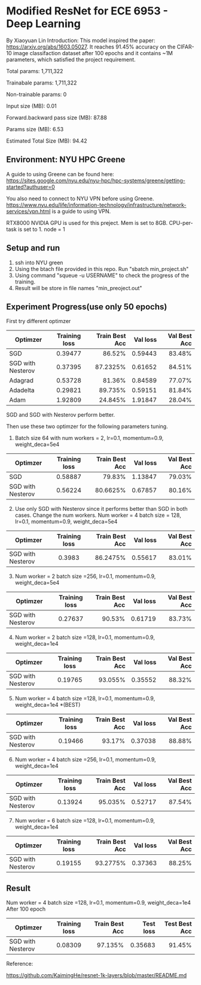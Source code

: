 # Modified ResNet for ECE 6953 - Deep Learning 
By Xiaoyuan Lin 
Introduction: This model inspired the paper: https://arxiv.org/abs/1603.05027. It reaches 91.45% accuracy on the CIFAR-10 image classifaction dataset after 100 epochs and it contains ~1M parameters, which satisfied the project requirement. 

Total params: 1,711,322

Trainabale params: 1,711,322

Non-trainable params: 0 

Input size (MB): 0.01

Forward.backward pass size (MB): 87.88

Params size (MB): 6.53

Estimated Total Size (MB): 94.42

## Environment: NYU HPC Greene

A guide to using Greene can be found here: 
https://sites.google.com/nyu.edu/nyu-hpc/hpc-systems/greene/getting-started?authuser=0

You also need to connect to NYU VPN before using Greene. https://www.nyu.edu/life/information-technology/infrastructure/network-services/vpn.html is a guide to using VPN. 

RTX8000 NVIDIA GPU is used for this preject. Mem is set to 8GB. CPU-per-task is set to 1. node = 1

## Setup and run  

1. ssh into NYU green
2. Using the btach file provided in this repo. Run "sbatch min_project.sh"
3. Using command "squeue -u USERNAME" to check the progress of the training. 
4. Result will be store in file names "min_preoject.out"


## Experiment Progress(use only 50 epochs)

First try different optimzer

| Optimzer          | Training loss | Train Best Acc   |Val loss  |Val Best Acc |
| ----------------- |:-------------:| ----------------:|---------:|------------:|
| SGD               | 0.39477       | 86.52%           | 0.59443  | 83.48%      |
| SGD with Nesterov | 0.37395       | 87.2325%         | 0.61652  | 84.51%      |
| Adagrad           | 0.53728       | 81.36%           | 0.84589  | 77.07%      |
| Adadelta          | 0.29821       | 89.735%          | 0.59151  | 81.84%      |
| Adam              | 1.92809       | 24.845%          | 1.91847  | 28.04%      |

SGD and SGD with Nesterov perform better.

Then use these two optimzer for the following parameters tuning. 

1. Batch size 64 with num workers = 2, lr=0.1, momentum=0.9, weight_deca=5e4

| Optimzer          | Training loss | Train Best Acc   |Val loss  |Val Best Acc |
| ----------------- |:-------------:| ----------------:|---------:|------------:|
| SGD               | 0.58887       | 79.83%           | 1.13847  | 79.03%      |
| SGD with Nesterov | 0.56224       | 80.6625%         | 0.67857  | 80.16%      |

2. Use only SGD with Nesterov since it performs better than SGD in both cases. Change the num workers. Num worker = 4 batch size = 128, lr=0.1, momentum=0.9, weight_deca=5e4

| Optimzer          | Training loss | Train Best Acc   |Val loss  |Val Best Acc |
| ----------------- |:-------------:| ----------------:|---------:|------------:|
| SGD with Nesterov | 0.3983        | 86.2475%         | 0.55617  | 83.01%      |

3. Num worker = 2 batch size =256, lr=0.1, momentum=0.9, weight_deca=5e4

| Optimzer          | Training loss | Train Best Acc   |Val loss  |Val Best Acc |
| ----------------- |:-------------:| ----------------:|---------:|------------:|
| SGD with Nesterov | 0.27637       | 90.53%           | 0.61719  | 83.73%      |

4. Num worker = 2 batch size =128, lr=0.1, momentum=0.9, weight_deca=1e4

| Optimzer          | Training loss | Train Best Acc   |Val loss  |Val Best Acc |
| ----------------- |:-------------:| ----------------:|---------:|------------:|
| SGD with Nesterov | 0.19765       | 93.055%          | 0.35552  | 88.32%      |

5. Num worker = 4 batch size =128, lr=0.1, momentum=0.9, weight_deca=1e4 *(BEST)

| Optimzer          | Training loss | Train Best Acc   |Val loss  |Val Best Acc |
| ----------------- |:-------------:| ----------------:|---------:|------------:|
| SGD with Nesterov | 0.19466       | 93.17%           | 0.37038  | 88.88%      |

6. Num worker = 4 batch size =256, lr=0.1, momentum=0.9, weight_deca=1e4

| Optimzer          | Training loss | Train Best Acc   |Val loss  |Val Best Acc |
| ----------------- |:-------------:| ----------------:|---------:|------------:|
| SGD with Nesterov | 0.13924       | 95.035%          | 0.52717  | 87.54%      |

7. Num worker = 6 batch size =128, lr=0.1, momentum=0.9, weight_deca=1e4

| Optimzer          | Training loss | Train Best Acc   |Val loss  |Val Best Acc |
| ----------------- |:-------------:| ----------------:|---------:|------------:|
| SGD with Nesterov | 0.19155       | 93.2775%         | 0.37363  | 88.25%      |


## Result 

Num worker = 4 batch size =128, lr=0.1, momentum=0.9, weight_deca=1e4
After 100 epoch 

| Optimzer          | Training loss | Train Best Acc   |Test loss |Test Best Acc |
| ----------------- |:-------------:| ----------------:|---------:|-------------:|
| SGD with Nesterov | 0.08309       | 97.135%          | 0.35683  | 91.45%       |


Reference: 

https://github.com/KaimingHe/resnet-1k-layers/blob/master/README.md

